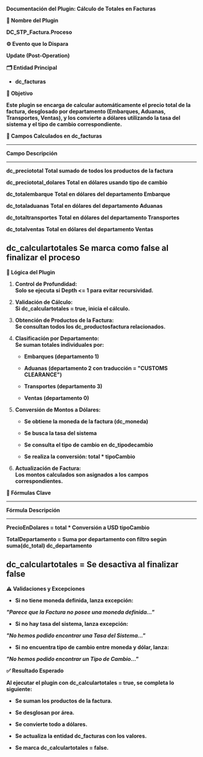 **Documentación del Plugin: Cálculo de Totales en Facturas**

**🧩 Nombre del Plugin**

**DC_STP_Factura.Proceso**

**⚙️ Evento que lo Dispara**

**Update (Post-Operation)**

**🗂️ Entidad Principal**

- **dc_facturas**

**🎯 Objetivo**

**Este plugin se encarga de calcular automáticamente el precio total de
la factura, desglosado por departamento (Embarques, Aduanas,
Transportes, Ventas), y los convierte a dólares utilizando la tasa del
sistema y el tipo de cambio correspondiente.**

**🧾 Campos Calculados en dc_facturas**

  -----------------------------------------------------------------------------
  **Campo**                    **Descripción**
  ---------------------------- ------------------------------------------------
  **dc_preciototal**           **Total sumado de todos los productos de la
                               factura**

  **dc_preciototal_dolares**   **Total en dólares usando tipo de cambio**

  **dc_totalembarque**         **Total en dólares del departamento Embarque**

  **dc_totaladuanas**          **Total en dólares del departamento Aduanas**

  **dc_totaltransportes**      **Total en dólares del departamento
                               Transportes**

  **dc_totalventas**           **Total en dólares del departamento Ventas**

  **dc_calculartotales**       **Se marca como false al finalizar el proceso**
  -----------------------------------------------------------------------------

**🔁 Lógica del Plugin**

1.  **Control de Profundidad:\
    Solo se ejecuta si Depth \<= 1 para evitar recursividad.**

2.  **Validación de Cálculo:\
    Si dc_calculartotales = true, inicia el cálculo.**

3.  **Obtención de Productos de la Factura:\
    Se consultan todos los dc_productosfactura relacionados.**

4.  **Clasificación por Departamento:\
    Se suman totales individuales por:**

    - **Embarques (departamento 1)**

    - **Aduanas (departamento 2 con traducción = \"CUSTOMS
      CLEARANCE\")**

    - **Transportes (departamento 3)**

    - **Ventas (departamento 0)**

5.  **Conversión de Montos a Dólares:**

    - **Se obtiene la moneda de la factura (dc_moneda)**

    - **Se busca la tasa del sistema**

    - **Se consulta el tipo de cambio en dc_tipodecambio**

    - **Se realiza la conversión: total \* tipoCambio**

6.  **Actualización de Factura:\
    Los montos calculados son asignados a los campos correspondientes.**

**🧮 Fórmulas Clave**

  -----------------------------------------------------------------------
  **Fórmula**                  **Descripción**
  ---------------------------- ------------------------------------------
  **PrecioEnDolares = total \* **Conversión a USD**
  tipoCambio**                 

  **TotalDepartamento =        **Suma por departamento con filtro según
  suma(dc_total)**             dc_departamento**

  **dc_calculartotales =       **Se desactiva al finalizar**
  false**                      
  -----------------------------------------------------------------------

**⚠️ Validaciones y Excepciones**

- **Si no tiene moneda definida, lanza excepción:**

***\"Parece que la Factura no posee una moneda definida\...\"***

- **Si no hay tasa del sistema, lanza excepción:**

***\"No hemos podido encontrar una Tasa del Sistema\...\"***

- **Si no encuentra tipo de cambio entre moneda y dólar, lanza:**

***\"No hemos podido encontrar un Tipo de Cambio\...\"***

**✅ Resultado Esperado**

**Al ejecutar el plugin con dc_calculartotales = true, se completa lo
siguiente:**

- **Se suman los productos de la factura.**

- **Se desglosan por área.**

- **Se convierte todo a dólares.**

- **Se actualiza la entidad dc_facturas con los valores.**

- **Se marca dc_calculartotales = false.**
